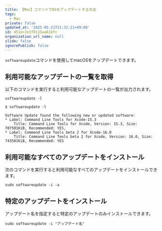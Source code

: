 ```yaml
---
title: 【Mac】コマンドでOSをアップデートする方法
tags:
  - Mac
private: false
updated_at: '2025-05-21T21:32:21+09:00'
id: 451ec2e1f8115aa61bfc
organization_url_name: null
slide: false
ignorePublish: false
---
```


`softwareupdate`コマンドを使用してmacOSをアップデートできます。

## 利用可能なアップデートの一覧を取得

以下のコマンドを実行すると利用可能なアップデートの一覧が出力されます。

```terminal
softwareupdate -l
```

```terminal
$ softwareupdate -l

Software Update found the following new or updated software:
* Label: Command Line Tools for Xcode-15.3
	Title: Command Line Tools for Xcode, Version: 15.3, Size: 707501KiB, Recommended: YES, 
* Label: Command Line Tools beta 2 for Xcode-16.0
	Title: Command Line Tools beta 2 for Xcode, Version: 16.0, Size: 743581KiB, Recommended: YES
```

## 利用可能なすべてのアップデートをインストール

次のコマンドを実行すると利用可能なすべてのアップデートをインストールできます。

```terminal
sudo softwareupdate -i -a
```

## 特定のアップデートをインストール

アップデート名を指定すると特定のアップデートのみインストールできます。

```terminal
sudo softwareupdate -i "アップデート名"
```
